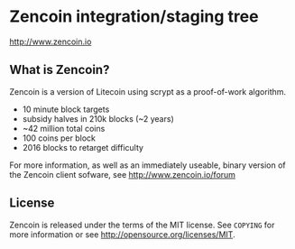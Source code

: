 Zencoin integration/staging tree
================================

http://www.zencoin.io

What is Zencoin?
----------------

Zencoin is a version of Litecoin using scrypt as a proof-of-work algorithm.
 - 10 minute block targets
 - subsidy halves in 210k blocks (~2 years)
 - ~42 million total coins
 - 100 coins per block
 - 2016 blocks to retarget difficulty

For more information, as well as an immediately useable, binary version of
the Zencoin client sofware, see http://www.zencoin.io/forum

License
-------

Zencoin is released under the terms of the MIT license. See `COPYING` for more
information or see http://opensource.org/licenses/MIT.
